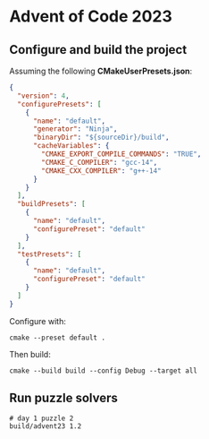 # Advent of Code 2023

## Configure and build the project

Assuming the following **CMakeUserPresets.json**:

``` json
{
  "version": 4,
  "configurePresets": [
    {
      "name": "default",
      "generator": "Ninja",
      "binaryDir": "${sourceDir}/build",
      "cacheVariables": {
        "CMAKE_EXPORT_COMPILE_COMMANDS": "TRUE",
        "CMAKE_C_COMPILER": "gcc-14",
        "CMAKE_CXX_COMPILER": "g++-14"
      }
    }
  ],
  "buildPresets": [
    {
      "name": "default",
      "configurePreset": "default"
    }
  ],
  "testPresets": [
    {
      "name": "default",
      "configurePreset": "default"
    }
  ]
}
```

Configure with:

``` shell
cmake --preset default .
```

Then build:

``` shell
cmake --build build --config Debug --target all
```

## Run puzzle solvers

``` shell
# day 1 puzzle 2
build/advent23 1.2
```
